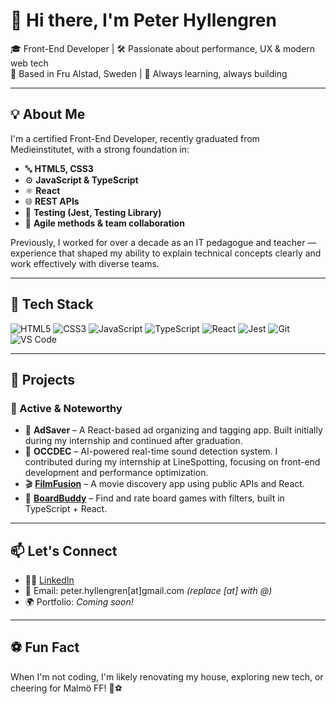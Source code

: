 # 👋 Hi there, I'm Peter Hyllengren

🎓 Front-End Developer | 🛠️ Passionate about performance, UX & modern web tech  
🏡 Based in Fru Alstad, Sweden | 🚀 Always learning, always building

---

## 💡 About Me

I'm a certified Front-End Developer, recently graduated from Medieinstitutet, with a strong foundation in:

- 🔤 **HTML5, CSS3**
- ⚙️ **JavaScript & TypeScript**
- ⚛️ **React**
- 🌐 **REST APIs**
- 🧪 **Testing (Jest, Testing Library)**
- 🧩 **Agile methods & team collaboration**

Previously, I worked for over a decade as an IT pedagogue and teacher — experience that shaped my ability to explain technical concepts clearly and work effectively with diverse teams.

---

## 🧰 Tech Stack

![HTML5](https://img.shields.io/badge/HTML5-E34F26?style=for-the-badge&logo=html5&logoColor=white)
![CSS3](https://img.shields.io/badge/CSS3-1572B6?style=for-the-badge&logo=css3&logoColor=white)
![JavaScript](https://img.shields.io/badge/JavaScript-F7DF1E?style=for-the-badge&logo=javascript&logoColor=black)
![TypeScript](https://img.shields.io/badge/TypeScript-3178C6?style=for-the-badge&logo=typescript&logoColor=white)
![React](https://img.shields.io/badge/React-61DAFB?style=for-the-badge&logo=react&logoColor=black)
![Jest](https://img.shields.io/badge/Jest-C21325?style=for-the-badge&logo=jest&logoColor=white)
![Git](https://img.shields.io/badge/Git-F05032?style=for-the-badge&logo=git&logoColor=white)
![VS Code](https://img.shields.io/badge/VSCode-007ACC?style=for-the-badge&logo=visual-studio-code&logoColor=white)

---

## 🔭 Projects

### 🚀 Active & Noteworthy

- 💼 **AdSaver** – A React-based ad organizing and tagging app. Built initially during my internship and continued after graduation.  
- 🎯 **OCCDEC** – AI-powered real-time sound detection system. I contributed during my internship at LineSpotting, focusing on front-end development and performance optimization.  
- 🎬 [**FilmFusion**](https://github.com/PeterHyllengren/filmfusion) – A movie discovery app using public APIs and React.
- 🎲 [**BoardBuddy**](https://github.com/PeterHyllengren/boardbuddy) – Find and rate board games with filters, built in TypeScript + React.

---



## 📫 Let's Connect

- 🧑‍💼 [LinkedIn](https://www.linkedin.com/in/peterhyllengren/)
- 💌 Email: peter.hyllengren[at]gmail.com *(replace [at] with @)*
- 🌍 Portfolio: *Coming soon!*

---

## ⚽ Fun Fact

When I'm not coding, I'm likely renovating my house, exploring new tech, or cheering for Malmö FF! 🩵⚽

